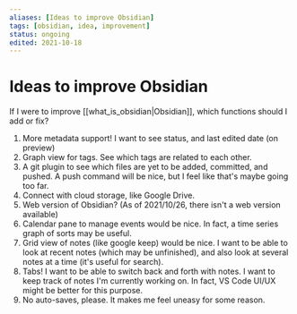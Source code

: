 ```yaml
---
aliases: [Ideas to improve Obsidian]
tags: [obsidian, idea, improvement]
status: ongoing
edited: 2021-10-18
---
```


# Ideas to improve Obsidian

If I were to improve [[what_is_obsidian|Obsidian]], which functions should I add or fix?

1. More metadata support! I want to see status, and last edited date (on preview)
2. Graph view for tags. See which tags are related to each other.
3. A git plugin to see which files are yet to be added, committed, and pushed. A push command will be nice, but I feel like that's maybe going too far.
4. Connect with cloud storage, like Google Drive.
5. Web version of Obsidian? (As of 2021/10/26, there isn't a web version available)
6. Calendar pane to manage events would be nice. In fact, a time series graph of sorts may be useful.
7. Grid view of notes (like google keep) would be nice. I want to be able to look at recent notes (which may be unfinished), and also look at several notes at a time (it's useful for search).
8. Tabs! I want to be able to switch back and forth with notes. I want to keep track of notes I'm currently working on. In fact, VS Code UI/UX might be better for this purpose.
9. No auto-saves, please. It makes me feel uneasy for some reason.